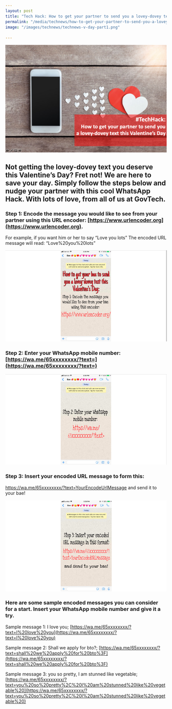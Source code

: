 ```yaml
---
layout: post
title: "Tech Hack: How to get your partner to send you a lovey-dovey text this Valentine’s Day"
permalink: "/media/technews/how-to-get-your-partner-to-send-you-a-lovey-dovey-text"
image: "/images/technews/technews-v-day-part1.png"

---
```


![How to get your partner to send you a lovey-dovey text this Valentine’s Day](/images/technews/technews-v-day-part1.png)

Not getting the lovey-dovey text you deserve this Valentine’s Day? Fret not! We are here to save your day. Simply follow the steps below and nudge your partner with this cool WhatsApp Hack. With lots of love, from all of us at GovTech. 
---

### **Step 1: Encode the message you would like to see from your partner using this URL encoder: [https://www.urlencoder.org](https://www.urlencoder.org).** 

For example, if you want him or her to say “Love you lots” The encoded URL message will read: “Love%20you%20lots” 

![How to get your partner to send you a lovey-dovey text this Valentine’s Day](/images/technews/technews-v-day-part2.png)

### **Step 2: Enter your WhatsApp mobile number: [https://wa.me/65xxxxxxxx/?text=](https://wa.me/65xxxxxxxx/?text=)**

![How to get your partner to send you a lovey-dovey text this Valentine’s Day](/images/technews/technews-v-day-part3.png)

### **Step 3: Insert your encoded URL message to form this:**

<https://wa.me/65xxxxxxxx/?text=YourEncodeUrlMessage> and send it to your bae!

![How to get your partner to send you a lovey-dovey text this Valentine’s Day](/images/technews/technews-v-day-part4.png)

### **Here are some sample encoded messages you can consider for a start. Insert your WhatsApp mobile number and give it a try.**

Sample message 1: I love you;
[https://wa.me/65xxxxxxxx/?text=I%20love%20you](https://wa.me/65xxxxxxxx/?text=I%20love%20you)

Sample message 2: Shall we apply for bto?; 
[https://wa.me/65xxxxxxxx/?text=shall%20we%20apply%20for%20bto%3F](https://wa.me/65xxxxxxxx/?text=shall%20we%20apply%20for%20bto%3F)

Sample message 3: you so pretty, I am stunned like vegetable; 
[https://wa.me/65xxxxxxxx/?text=you%20so%20pretty%2C%20I%20am%20stunned%20like%20vegetable%20](https://wa.me/65xxxxxxxx/?text=you%20so%20pretty%2C%20I%20am%20stunned%20like%20vegetable%20)
